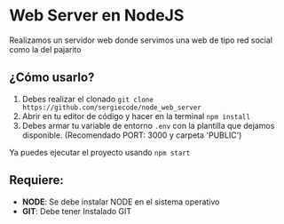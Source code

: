# Web Server en NodeJS
Realizamos un servidor web donde servimos una web de tipo red social como la del pajarito


## ¿Cómo usarlo?

[](https://github.com/sergiecode/node_web_server#c%C3%B3mo-usarlo)

1.  Debes realizar el clonado  `git clone https://github.com/sergiecode/node_web_server`
2.  Abrir en tu editor de código y hacer en la terminal  `npm install`
3.  Debes armar tu variable de entorno  `.env`  con la plantilla que dejamos disponible. (Recomendado PORT: 3000 y carpeta 'PUBLIC')
 
 Ya puedes ejecutar el proyecto usando  `npm start`

## Requiere:

[](https://github.com/sergiecode/node_web_server#requiere)

-   **NODE**: Se debe instalar NODE en el sistema operativo
-   **GIT**: Debe tener Instalado GIT
